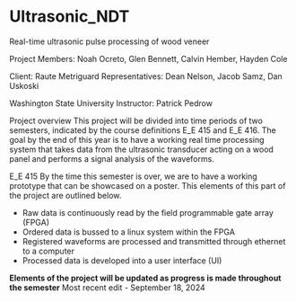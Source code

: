 # Ultrasonic_NDT
Real-time ultrasonic pulse processing of wood veneer

Project Members: Noah Ocreto, Glen Bennett, Calvin Hember, Hayden Cole

Client: Raute Metriguard
Representatives: Dean Nelson, Jacob Samz, Dan Uskoski

Washington State University
Instructor: Patrick Pedrow

Project overview
	This project will be divided into time periods of two semesters, indicated by the course definitions E_E 415 and E_E 416.  The goal by the end of this year is to have a working real time processing system that takes data from the ultrasonic transducer acting on a wood panel and performs a signal analysis of the waveforms.  

E_E 415
	By the time this semester is over, we are to have a working prototype that can be showcased on a poster.  This elements of this part of the project are outlined below.
 - Raw data is continuously read by the field programmable gate array (FPGA)
 - Ordered data is bussed to a linux system within the FPGA
 - Registered waveforms are processed and transmitted through ethernet to a computer
 - Processed data is developed into a user interface (UI)


**Elements of the project will be updated as progress is made throughout the semester**
Most recent edit - September 18, 2024
